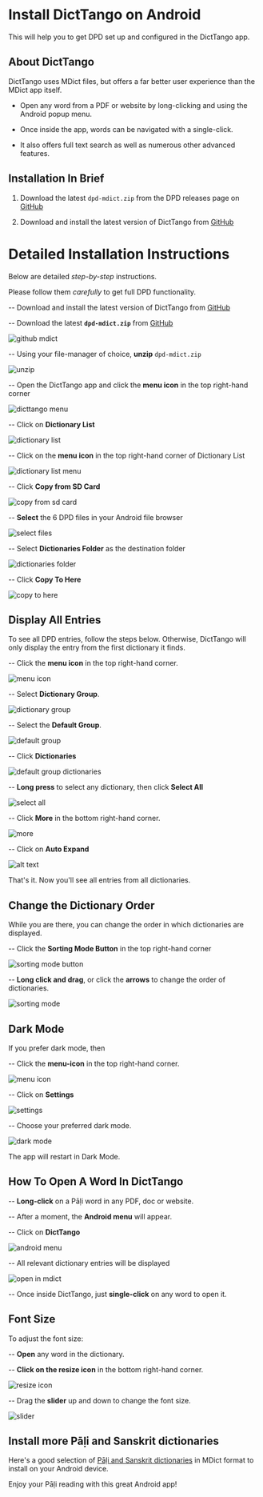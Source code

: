 # Install DictTango on Android

This will help you to get DPD set up and configured in the DictTango app.

## About DictTango

DictTango uses MDict files, but offers a far better user experience than the MDict app itself.

- Open any word from a PDF or website by long-clicking and using the Android popup menu.

- Once inside the app, words can be navigated with a single-click.

- It also offers full text search as well as numerous other advanced features.

## Installation In Brief

1. Download the latest `dpd-mdict.zip` from the DPD releases page on [GitHub](https://github.com/digitalpalidictionary/dpd-db/releases/latest)

2. Download and install the latest version of DictTango from [GitHub](https://github.com/Jimex/DictTango-Android/releases/latest)

# Detailed Installation Instructions

Below are detailed *step-by-step* instructions. 

Please follow them *carefully* to get full DPD functionality. 

-- Download and install the latest version of DictTango from [GitHub](https://github.com/Jimex/DictTango-Android/releases/latest)

-- Download the latest **`dpd-mdict.zip`** from [GitHub](https://github.com/digitalpalidictionary/dpd-db/releases/latest) 

![github mdict](../pics/dicttango2/0_github.png)

-- Using your file-manager of choice, **unzip** `dpd-mdict.zip` 

![unzip](../pics/dicttango2/2_extract.jpg)

-- Open the DictTango app and click the **menu icon** in the top right-hand corner 

![dicttango menu](../pics/dicttango2/4_menu.jpg)

-- Click on **Dictionary List** 

![dictionary list](../pics/dicttango2/5_dictionary_list.jpg)

-- Click on the **menu icon** in the top right-hand corner of Dictionary List 

![dictionary list menu](../pics/dicttango2/6_dictionary_list_menu.jpg)

-- Click **Copy from SD Card** 

![copy from sd card](../pics/dicttango2/7_copy_from_sd_card.jpg)

-- **Select** the 6 DPD files in your Android file browser 

![select files](../pics/dicttango2/8_select.jpg)

-- Select **Dictionaries Folder** as the destination folder 

![dictionaries folder](../pics/dicttango2/9_dictionaries_folder.jpg)

-- Click **Copy To Here** 

![copy to here](../pics/dicttango2/10_copy_here.jpg)


## Display All Entries

To see all DPD entries, follow the steps below. Otherwise, DictTango will only display the entry from the first dictionary it finds.

-- Click the **menu icon** in the top right-hand corner.

![menu icon](../pics/dicttango2/4_menu.jpg)

-- Select **Dictionary Group**. 

![dictionary group](../pics/dicttango2/dictionary_group.jpg)

-- Select the **Default Group**.

![default group](../pics/dicttango2/default_group.jpg)

-- Click **Dictionaries**

![default group dictionaries](../pics/dicttango2/default_group_dictionaries.jpg)

-- **Long press** to select any dictionary, then click **Select All** 

![select all](../pics/dicttango2/default_group_select_all.jpg)

-- Click **More** in the bottom right-hand corner. 

![more](../pics/dicttango2/default_group_more.jpg)

-- Click on **Auto Expand** 

![alt text](../pics/dicttango2/dictionary_group_auto_expand.jpg)

That's it. Now you'll see all entries from all dictionaries. 


## Change the Dictionary Order

While you are there, you can change the order in which dictionaries are displayed.

-- Click the **Sorting Mode Button** in the top right-hand corner 

![sorting mode button](../pics/dicttango2/sorting_mode_button.jpg)

-- **Long click and drag**, or click the **arrows** to change the order of dictionaries. 

![sorting mode](../pics/dicttango2/sorting_mode.jpg)


## Dark Mode

If you prefer dark mode, then

-- Click the **menu-icon** in the top right-hand corner. 

![menu icon](../pics/dicttango2/4_menu.jpg)  

-- Click on **Settings** 

![settings](../pics/dicttango2/settings.jpg)

-- Choose your preferred dark mode. 

![dark mode](../pics/dicttango2/dark_mode.jpg)

The app will restart in Dark Mode.



## How To Open A Word In DictTango

-- **Long-click** on a Pāḷi word in any PDF, doc or website.

-- After a moment, the **Android menu** will appear.

-- Click on **DictTango** 

![android menu](../pics/dicttango2/android_menu.jpg)

-- All relevant dictionary entries will be displayed 

![open in mdict](../pics/dicttango2/android_opened.jpg)

-- Once inside DictTango, just **single-click** on any word to open it. 


## Font Size

To adjust the font size:

-- **Open** any word in the dictionary.

-- **Click on the resize icon** in the bottom right-hand corner.

![resize icon](../pics/dicttango2/resize.jpg)

-- Drag the **slider** up and down to change the font size.

![slider](../pics/dicttango2/slider.jpg)


## Install more Pāḷi and Sanskrit dictionaries

Here's a good selection of [Pāḷi and Sanskrit dictionaries](https://github.com/digitalpalidictionary/dpd-db/tree/main/exporter/other_dictionaries) in MDict format to install on your Android device.

Enjoy your Pāḷi reading with this great Android app!
